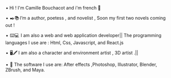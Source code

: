  
 ▪️ Hi ! I'm Camille Bouchacot and i'm french 👋

 ▪️  ✒️📚  I’m a author, poetess , and novelist , Soon my first two novels coming out !
 
 ▪️  ⌨️💻  I am also a web and web application developer|| The programming languages I use are : Html, Css, Javascript, and React.js
 
 ▪️  🖥️🖍️  I am also a character and environment artist , 3D artist .||
 
 ▪️   🧰   The software I use are: After effects ,Photoshop, Illustrator, Blender, ZBrush, and Maya.

